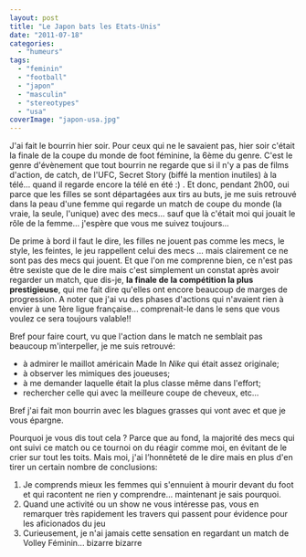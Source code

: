 ```yaml
---
layout: post
title: "Le Japon bats les Etats-Unis"
date: "2011-07-18"
categories: 
  - "humeurs"
tags: 
  - "feminin"
  - "football"
  - "japon"
  - "masculin"
  - "stereotypes"
  - "usa"
coverImage: "japon-usa.jpg"
---
```


J'ai fait le bourrin hier soir. Pour ceux qui ne le savaient pas, hier soir c'était la finale de la coupe du monde de foot féminine, la 6ème du genre. C'est le genre d'évènement que tout bourrin ne regarde que si il n'y a pas de films d'action, de catch, de l'UFC, Secret Story (biffé la mention inutiles) à la télé... quand il regarde encore la télé en été :) . Et donc, pendant 2h00, oui parce que les filles se sont départagées aux tirs au buts, je me suis retrouvé dans la peau d'une femme qui regarde un match de coupe du monde (la vraie, la seule, l'unique) avec des mecs... sauf que là c'était moi qui jouait le rôle de la femme... j'espère que vous me suivez toujours...

De prime à bord il faut le dire, les filles ne jouent pas comme les mecs, le style, les feintes, le jeu rappellent celui des mecs ... mais clairement ce ne sont pas des mecs qui jouent. Et que l'on me comprenne bien, ce n'est pas être sexiste que de le dire mais c'est simplement un constat après avoir regarder un match, que dis-je, **la finale de la compétition la plus prestigieuse**, qui me fait dire qu'elles ont encore beaucoup de marges de progression. A noter que j'ai vu des phases d'actions qui n'avaient rien à envier à une 1ère ligue française... comprenait-le dans le sens que vous voulez ce sera toujours valable!!

Bref pour faire court, vu que l'action dans le match ne semblait pas beaucoup m'interpeller, je me suis retrouvé:

- à admirer le maillot américain Made In _Nike_ qui était assez originale;
- à observer les mimiques des joueuses;
- à me demander laquelle était la plus classe même dans l'effort;
- rechercher celle qui avec la meilleure coupe de cheveux, etc...

Bref j'ai fait mon bourrin avec les blagues grasses qui vont avec et que je vous épargne.

Pourquoi je vous dis tout cela ? Parce que au fond, la majorité des mecs qui ont suivi ce match ou ce tournoi on du réagir comme moi, en évitant de le crier sur tout les toits. Mais moi, j'ai l’honnêteté de le dire mais en plus d'en tirer un certain nombre de conclusions:

1. Je comprends mieux les femmes qui s'ennuient à mourir devant du foot et qui racontent ne rien y comprendre... maintenant je sais pourquoi.
2. Quand une activité ou un show ne vous intéresse pas, vous en remarquer très rapidement les travers qui passent pour évidence pour les aficionados du jeu
3. Curieusement, je n'ai jamais cette sensation en regardant un match de Volley Féminin... bizarre bizarre
